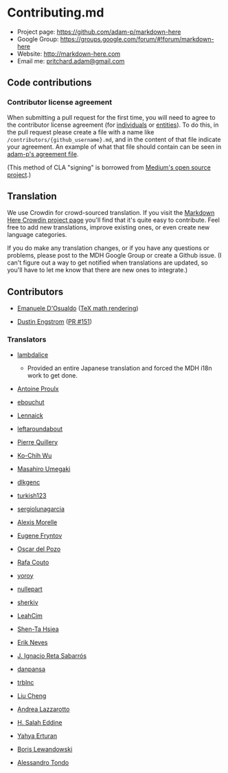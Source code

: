 # Contributing.md

* Project page: https://github.com/adam-p/markdown-here
* Google Group: https://groups.google.com/forum/#!forum/markdown-here
* Website: http://markdown-here.com
* Email me: pritchard.adam@gmail.com

## Code contributions

### Contributor license agreement

When submitting a pull request for the first time, you will need to agree to the contributor license agreement (for [individuals](https://github.com/adam-p/markdown-here/blob/master/CLA-individual.md) or [entities](https://github.com/adam-p/markdown-here/blob/master/CLA-entity.md)). To do this, in the pull request please create a file with a name like `/contributors/{github_username}.md`, and in the content of that file indicate your agreement. An example of what that file should contain can be seen in [adam-p's agreement file](https://github.com/adam-p/markdown-here/blob/master/contributors/adam-p.md).

(This method of CLA "signing" is borrowed from [Medium's open source project](https://github.com/medium/opensource).)

## Translation

We use Crowdin for crowd-sourced translation. If you visit the [Markdown Here Crowdin project page](https://crowdin.net/project/markdown-here) you'll find that it's quite easy to contribute. Feel free to add new translations, improve existing ones, or even create new language categories.

If you do make any translation changes, or if you have any questions or problems, please post to the MDH Google Group or create a Github issue. (I can't figure out a way to get notified when translations are updated, so you'll have to let me know that there are new ones to integrate.)

## Contributors

* [Emanuele D'Osualdo](https://github.com/bordaigorl) ([TeX math rendering](https://github.com/adam-p/markdown-here/issues/26))

* [Dustin Engstrom](https://github.com/engstrom) ([PR #151](https://github.com/adam-p/markdown-here/pull/151))


### Translators

* [lambdalice](https://github.com/lambdalice)
  - Provided an entire Japanese translation and forced the MDH i18n work to get done.

* [Antoine Proulx](https://crowdin.com/profile/magicienap)

* [ebouchut](https://crowdin.com/profile/ebouchut)

* [Lennaick](https://crowdin.com/profile/lennaick)

* [leftaroundabout](https://crowdin.com/profile/leftaroundabout)

* [Pierre Quillery](https://crowdin.com/profile/dandelionmood)

* [Ko-Chih Wu](https://crowdin.com/profile/mecca831)

* [Masahiro Umegaki](https://crowdin.com/profile/ume)

* [dlkgenc](https://crowdin.com/profile/dlkgenc)

* [turkish123](https://crowdin.com/profile/turkish123)

* [sergiolunagarcia](https://crowdin.com/profile/sergiolunagarcia)

* [Alexis Morelle](https://crowdin.com/profile/almorelle)

* [Eugene Fryntov](https://crowdin.com/profile/efryntov)

* [Oscar del Pozo](https://crowdin.com/profile/oskar7) 

* [Rafa Couto](https://crowdin.com/profile/rafacouto)

* [yoroy](https://crowdin.com/profile/yoroy)

* [nullepart](https://crowdin.com/profile/nullepart)

* [sherkiv](https://crowdin.com/profile/sherkiv)

* [LeahCim](https://crowdin.com/profile/LeahCim)

* [Shen-Ta Hsiea](https://github.com/ibmibmibm)

* [Erik Neves](https://crowdin.com/profile/7kire)

* [J. Ignacio Reta Sabarrós](https://crowdin.com/profile/jirsis)

* [danpansa](https://crowdin.com/profile/danpansa)

* [trblnc](https://crowdin.com/profile/trblnc)

* [Liu Cheng](https://crowdin.com/profile/willowcheng)

* [Andrea Lazzarotto](https://crowdin.com/profile/Lazza)

* [H. Salah Eddine](https://crowdin.com/profile/jamesconception)

* [Yahya Erturan](https://crowdin.com/profile/yahyaerturan)

* [Boris Lewandowski](https://crowdin.com/profile/bl)

* [Alessandro Tondo](https://crowdin.com/profile/alextoind)
